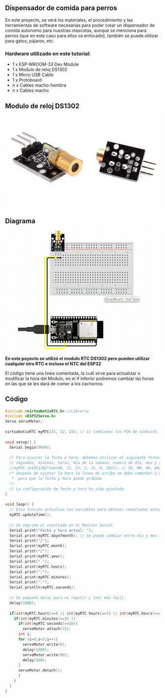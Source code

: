 ## Dispensador de comida para perros

En este proyecto, se verá los materiales, el procedimiento y las herramientas de software necesarias para poder crear un dispensador de comida autonomo para nuestras mascotas, aunque se menciona para perros (que en este caso para ellos va enfocado), también se puede útilizar para gatos, pájaros, etc.

### Hardware utilizado en este tutorial:
<ul>
<li>1 x ESP-WROOM-32 Dev Module</li>
<li>1 x Modulo de reloj DS1302</li>
<li>1 x Micro USB Cable</li>
<li>1 x Protoboard</li>
<li>n x Cables macho-hembra</li>
<li>n x Cables macho</li>
</ul>

## Modulo de reloj DS1302
![](https://github.com/CarlosRuiz02/LaserEmit/blob/main/Laser%20Emit/LaserEmit.png)
## Diagrama
![](https://github.com/CarlosRuiz02/LaserEmit/blob/main/Laser%20Emit/Laser%20Emit%20Diagrama.PNG)

**En este poyecto se utilizó el modulo RTC DS1302 pero pueden utilizar cualquier otro RTC e incluso el NTC del ESP32**

El código tiene una línea comentada, la cuál sirve para actualizar o modificar la hora del Modulo, en el if inferior podremos cambiar las horas en las que se les dará de comer a los cachorros.

## Código
```c++
#include <virtuabotixRTC.h> //Libreria
#include <ESP32Servo.h>
Servo servoMotor;

virtuabotixRTC myRTC(21, 22, 23); // Si cambiamos los PIN de conexión, debemos cambiar aquí tambien

void setup() {
  Serial.begin(9600);

  // Para ajustar la fecha y hora, debemos utilizar el siguiente formato:
  // segundos, minutos, horas, dia de la semana, numero de día, mes y año
  //myRTC.setDS1302Time(00, 12, 23, 2, 23, 8, 2022); // SS, MM, HH, DW, DD, MM, YYYY
  /* después de ajustar la hora la linea de arriba se debe comentar o eliminar
   *  para que la fecha y hora quede grabada
  */
  // La configuración de fecha y hora ha sido ajustada
}

void loop() {
  // Esta función actualiza las variables para obtener resultados actuales
  myRTC.updateTime();

  // Se imprime el resultado en el Monitor Serial
  Serial.print("Fecha y hora actual: ");
  Serial.print(myRTC.dayofmonth); // Se puede cambiar entre día y mes si se utiliza el sistema Americano
  Serial.print("/");
  Serial.print(myRTC.month);
  Serial.print("/");
  Serial.print(myRTC.year);
  Serial.print(" ");
  Serial.print(myRTC.hours);
  Serial.print(":");
  Serial.print(myRTC.minutes);
  Serial.print(":");
  Serial.println(myRTC.seconds);

  // Un pequeño delay para no repetir y leer más facil
  delay(1000);

  if(int(myRTC.hours)==8 || int(myRTC.hours)==13 || int(myRTC.hours)==23){
    if(int(myRTC.minutes)==31 ){
      if(int(myRTC.seconds)==20){
        servoMotor.attach(15);
      int i;
      for (i=0;i<3;i++){
        servoMotor.write(0);
        delay(1000);
        servoMotor.write(90);
        delay(500);
      }
      servoMotor.detach();
      }
    }  
  }
}
